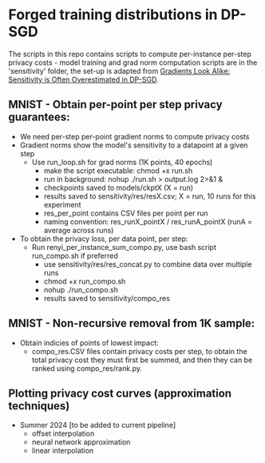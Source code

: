 # Forged training distributions in DP-SGD
The scripts in this repo contains scripts to compute per-instance per-step privacy costs - model training and grad norm computation scripts are in the 'sensitivity' folder, the set-up is adapted from [Gradients Look Alike: Sensitivity is Often Overestimated in DP-SGD](https://arxiv.org/abs/2307.00310).

## MNIST - Obtain per-point per step privacy guarantees:
- We need per-step per-point gradient norms to compute privacy costs
- Gradient norms show the model's sensitivity to a datapoint at a given step
    - Use run_loop.sh for grad norms (1K points, 40 epochs)
        - make the script executable: chmod +x run.sh
        - run in background: nohup ./run.sh > output.log 2>&1 &
        - checkpoints saved to models/ckptX (X = run)
        - results saved to sensitivity/res/resX.csv; X = run, 10 runs for this experiment
        - res_per_point contains CSV files per point per run 
        - naming convention: res_runX_pointX / res_runA_pointX (runA = average across runs)
- To obtain the privacy loss, per data point, per step:
    - Run renyi_per_instance_sum_compo.py, use bash script run_compo.sh if preferred
        - use sensitivity/res/res_concat.py to combine data over multiple runs
        - chmod +x run_compo.sh
        - nohup ./run_compo.sh
        - results saved to sensitivity/compo_res

## MNIST - Non-recursive removal from 1K sample:
- Obtain indicies of points of lowest impact:
    - compo_res.CSV files contain privacy costs per step, to obtain the total privacy cost they must first be summed, and then they can be ranked using compo_res/rank.py.

 ## Plotting privacy cost curves (approximation techniques)
- Summer 2024 [to be added to current pipeline]
    - offset interpolation
    - neural network approximation
    - linear interpolation

